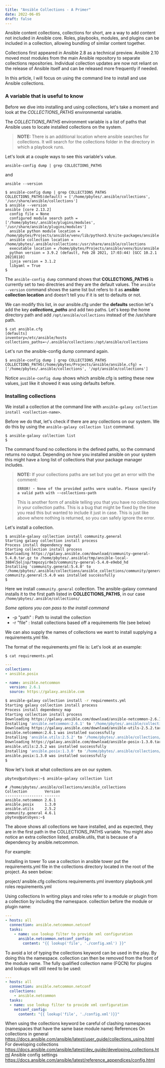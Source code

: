 ```yaml
---
title: "Ansible Collections - A Primer"
date: 2022-06-05
draft: false
---
```


Ansible content collections, collections for short, are a way to add content not included in Ansible core. Roles, playbooks, modules, and plugins can be included in a collection, allowing bundling of similar content together. 

Collections first appeared in Ansible 2.8 as a technical preview. Ansible 2.10 moved most modules from the main Ansible repository to separate collections repositories. Individual collection updates are now not reliant on the release of Ansible itself and can be released more frequently if needed. 

In this article, I will focus on using the command line to install and use Ansible collections.

### A variable that is useful to know

Before we dive into installing and using collections, let's take a moment and look at the _COLLECTIONS_PATHS_ environmental variable.

The _COLLECTIONS_PATHS_ environment variable is a list of paths that Ansible uses to locate installed collections on the system.

> **NOTE:** There is an additional location where ansible searches for collections. It will search for the collections folder in the directory in which a playbook runs.

Let's look at a couple ways to see this variable's value.

`ansible-config dump | grep COLLECTIONS_PATHS`

and

`ansible --version`

```bashsession {linenos=false,hl_lines=[2, 8]}
$ ansible-config dump | grep COLLECTIONS_PATHS
COLLECTIONS_PATHS(default) = ['/home/pbytes/.ansible/collections', '/usr/share/ansible/collections']
$ ansible --version
ansible [core 2.13.2]
  config file = None
  configured module search path = ['/home/pbytes/.ansible/plugins/modules', '/usr/share/ansible/plugins/modules']
  ansible python module location = /home/pbytes/Projects/ansible/venv/lib/python3.9/site-packages/ansible
  ansible collection location = /home/pbytes/.ansible/collections:/usr/share/ansible/collections
  executable location = /home/pbytes/Projects/ansible/venv/bin/ansible
  python version = 3.9.2 (default, Feb 28 2021, 17:03:44) [GCC 10.2.1 20210110]
  jinja version = 3.1.2
  libyaml = True
$
```

The `ansible-config dump` command shows that **COLLECTIONS_PATHS** is currently set to two directries and they are the default values. 
The `ansible --version` command shows the same list but refers to it as **ansible collection location** and doesn't tell you if it is set to defaults or not.

We can modify this list, in our ansible.cfg under the **defaults** section let's add the key **_collections_paths_** and add two paths. 
Let's keep the home directory path and add `/opt/ansible/collections` instead of the /usr/share path.

```bashsession {linenos=false,hl_lines=[4]}
$ cat ansible.cfg
[defaults]
inventory=/etc/ansible/hosts
collections_paths=~/.ansible/collections:/opt/ansible/collections
```

Let's run the ansible-config dump command again.

```bashsession {linenos=false,hl_lines=[4]}
$ ansible-config dump | grep COLLECTIONS_PATHS
COLLECTIONS_PATHS(/home/pbytes/Projects/ansible/ansible.cfg) = ['/home/pbytes/.ansible/collections', '/opt/ansible/collections']
```

Notice `ansible-config dump` shows which ansible.cfg is setting these new values, just like it showed it was using defaults before.

### Installing collections
We install a collection at the command line with `ansible-galaxy collection install <collection-name>`.

Before we do that, let's check if there are any collections on our system. We do this by using the `ansible-galaxy collection list` command.

```bashsession
$ ansible-galaxy collection list
$
```

The command found no collections in the defined paths, so the command returns no output. 
Depending on how you installed ansible on your system this might have a long list of collections that your package manager includes. 

>**NOTE:** If your collections paths are set but you get an error with the comment: 
>
>**`ERROR! - None of the provided paths were usable. Please specify a valid path with --collections-path`**
>
>This is another form of ansible telling you that you have no collections in your collection paths. 
>This is a bug that might be fixed by the time you read this but wanted to include it just in case.
>This is just like above where nothing is returned, so you can safely ignore the error.

Let's install a collection.

```bashsession
$ ansible-galaxy collection install community.general
Starting galaxy collection install process
Process install dependency map
Starting collection install process
Downloading https://galaxy.ansible.com/download/community-general-5.4.0.tar.gz to /home/pbytes/.ansible/tmp/ansible-local-3884l5oljsp/tmpozyir8e3/community-general-5.4.0-e9ebd_hd
Installing 'community.general:5.4.0' to '/home/pbytes/.ansible/collections/ansible_collections/community/general'
community.general:5.4.0 was installed successfully
$
```

Here we install `community.general` collection. 
The ansible-galaxy command installs it to the first path listed in **COLLECTIONS_PATHS**, in our case `/home/pbytes/.ansible/collections/`

*Some options you can pass to the install command*  

- -p "path" : Path to install the collection
- -r "file" : Install collections based off a requirements file (see below) 


We can also supply the names of collections we want to install supplying a requirements.yml file.

The format of the requirements.yml file is:
Let's look at an example:

```bashsession
$ cat requirements.yml 
```

```yaml
---
collections:
- ansible.posix

- name: ansible.netcommon
  version: 2.6.1
  source: https://galaxy.ansible.com
```

```bash
$ ansible-galaxy collection install -r requirements.yml 
Starting galaxy collection install process
Process install dependency map
Starting collection install process
Downloading https://galaxy.ansible.com/download/ansible-netcommon-2.6.1.tar.gz to /home/pbytes/.ansible/tmp/ansible-local-38295sowzo9w1/tmpf0mgtt0w/ansible-netcommon-2.6.1-_7ft872e
Installing 'ansible.netcommon:2.6.1' to '/home/pbytes/.ansible/collections/ansible_collections/ansible/netcommon'
Downloading https://galaxy.ansible.com/download/ansible-utils-2.5.2.tar.gz to /home/pbytes/.ansible/tmp/ansible-local-38295sowzo9w1/tmpf0mgtt0w/ansible-utils-2.5.2-5mv0a8o3
ansible.netcommon:2.6.1 was installed successfully
Installing 'ansible.utils:2.5.2' to '/home/pbytes/.ansible/collections/ansible_collections/ansible/utils'
Downloading https://galaxy.ansible.com/download/ansible-posix-1.3.0.tar.gz to /home/pbytes/.ansible/tmp/ansible-local-38295sowzo9w1/tmpf0mgtt0w/ansible-posix-1.3.0-fe2it8qx
ansible.utils:2.5.2 was installed successfully
Installing 'ansible.posix:1.3.0' to '/home/pbytes/.ansible/collections/ansible_collections/ansible/posix'
ansible.posix:1.3.0 was installed successfully
$
```

Now let's look at what collections are on our system.

```
pbytes@patsbyes:~$ ansible-galaxy collection list

# /home/pbytes/.ansible/collections/ansible_collections
Collection        Version
----------------- -------
ansible.netcommon 2.6.1
ansible.posix     1.3.0
ansible.utils     2.5.2
community.general 4.6.1
pbytes@patsbyes:~$
```

The above shows all collections we have installed, and as expected, they are in the first path in the COLLECTIONS_PATHS variable.
You might also notice an extra collection listed, ansible.utils, that is because of a dependency by ansible.netcommon.

For example:

Installing in tower
To use a collection in ansible tower put the requirements.yml file in the collections directory located in
the root of the project. As seen below:

project/
ansible.cfg
collections
requirements.yml
inventory
playbook.yml
roles
requirements.yml

Using collections
In writing plays and roles refer to a module or plugin from a collection by including the namespace.
collection before the module or plugin name:

```yaml
---
- hosts: all
  connection: ansible.netcommon.netconf
  tasks:
    - name: use lookup filter to provide xml configuration
      ansible.netcommon.netconf_config:
        content: "{{ lookup('file', './config.xml') }}"
```

To avoid a lot of typing the collections keyword can be used in the play. By doing this the namespace.
collection can then be removed from the front of the module name. The fully qualified collection
name (FQCN) for plugins and lookups will still need to be used:

```yaml
---
- hosts: all
  connection: ansible.netcommon.netconf
  collections:
    - ansible.netcommon
  tasks:
  - name: use lookup filter to provide xml configuration
    netconf_config:
      content: "{{ lookup('file', './config.xml')}}"
```

When using the collections keyword be careful of clashing namespaces (namespaces that have the
same base module name)
References
On collections in general
https://docs.ansible.com/ansible/latest/user_guide/collections_using.html
For developing collections
https://docs.ansible.com/ansible/latest/dev_guide/developing_collections.html
Ansible config settings
https://docs.ansible.com/ansible/latest/reference_appendices/config.html
